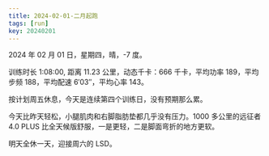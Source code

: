 ```yaml
---
title: 2024-02-01-二月起跑
tags: [run]
key: 20240201
---
```


2024 年 02 月 01 日，星期四，晴，-7 度。

训练时长 1:08:00, 距离 11.23 公里，动态千卡：666 千卡，平均功率 189，平均步频 188，平均配速 6&prime;03&prime;&prime;，平均心率 143。

按计划周五休息，今天是连续第四个训练日，没有预期那么累。

<!--more-->

今天比昨天轻松，小腿肌肉和右脚脂肪垫都几乎没有压力。1000 多公里的远征者 4.0 PLUS 比全天候版舒服，一是更轻，二是脚面弯折的地方更软。

明天全休一天，迎接周六的 LSD。

